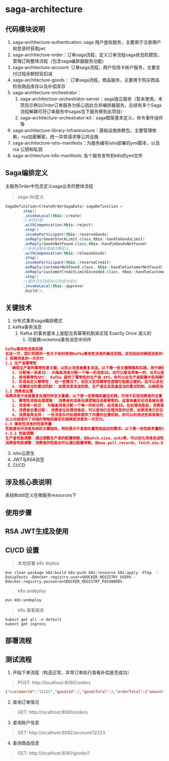 # saga-architecture
## 代码模块说明
1. saga-architecture-authentication: saga 用户鉴权服务，主要用于注册用户和登录时获取jwt
2. saga-architecture-order：订单saga流程，定义订单流程saga状态机模型，管理订购整体流程（包含saga编排器服务功能）
3. saga-architecture-account: 订单saga流程，用户信用卡账户服务，主要支付过程余额校验扣减
4. saga-architecture-goods： 订单saga流程，商品服务，主要用于购买商品检验商品库存以及补偿库存
5. saga-architecture-orchestrator： 
   1. saga-architecture-orchestrator-server：saga独立服务（暂未使用，本项目示例以Order订单服务为核心因此合并编排器服务，后续有多个Saga流程解耦可将订单服务中sagas包下服务移到此项目） 
   2. saga-architecture-orchestrator-kit：saga框架基本定义，命令事件组件等
6. saga-architecture-library-infrastructure：基础设施依赖包，主要管理依赖，rsa加密解密，统一异常请求等公共设施
7. saga-architecture-istio-manifests：为服务编写istio部署的yml脚本，以及rsa 公钥和私钥
8. saga-architecture-k8s-manifests: 各个服务发布到k8s的yml文件
## Saga编排定义
主服务Order中包含定义saga业务的整体流程
> saga dsl定义
```java
SagaDefinition<CreateOrderSagaData> sagaDefinition =
        step()
        .invokeLocal(this::create)
        //本地补偿
        .withCompensation(this::reject)
        .step()
        .invokeParticipant(this::reserveGoods)
        .onReply(GoodsStockLimit.class,this::handleGoodsLimit)
        .onReply(GoodsNotFound.class,this::handleGoodsNotFound)
        //异步远程补偿操作要定义
        .withCompensation(this::releaseGoods)
        .step()
        .invokeParticipant(this::reserveCredit)
        .onReply(CustomerNotFound.class, this::handleCustomerNotFound)
        .onReply(CustomerCreditLimitExceeded.class, this::handleCustomerCreditLimitExceeded)
        .step()
        //最终正向流程执行完成为成功
        .invokeLocal(this::approve)
        .build();
```
## 关键技术
1. 分布式事务saga编排模式
2. kafka事务消息
   1. Kafka 的事务基本上是配合其幂等机制来实现 Exactly Once 语义的
      1. 可替换rocketmq事务消息中间件
```json
kafka事务性消息实践
在这一节，我们将提供一些关于如何使用Kafka事务性消息的最佳实践。这包括如何确保消息的一次交付、监控和故障排查以及性能优化。
1 保障消息的一次交付
1.1 生产者幂等性
   确保生产者的幂等性是关键，以防止消息被重复发送。以下是一些关键策略和实践，用于确保生产者的幂等性：
   1. 分配唯一消息ID： 为每条消息分配一个唯一的消息ID。这可以是全局唯一的，也可以是特定于主题的唯一。在发送消息之前，生产者可以检查已经发送的消息记录，以确保当前消息的ID不重复。
   2. 使用幂等性API： Kafka 提供了幂等性的生产者 API。你可以在生产者配置中启用幂等性，设置 enable.idempotence=true，以确保消息在发送时不会被重复处理。
   3. 实现自定义幂等性： 在一些情况下，自定义实现幂等性逻辑可能是必要的。这可以涉及到在消息处理端的数据库或存储中跟踪已处理消息的状态，以确保消息不会被重复处理。
   4. 设置适当的重试机制： 如果消息发送失败，生产者应该具备适当的重试机制，以确保消息最终被成功发送。重试机制需要在生产者的配置中进行设置。
1.2 消费者去重
保障消息不会被重复处理同样至关重要。以下是一些策略和最佳实践，可用于实现消费者的去重：
   1. 幂等性消息处理逻辑： 消费者的消息处理逻辑应该是幂等的。这意味着无论消息被处理多少次，其结果都应该是相同的。这通常需要在应用程序代码中进行实施。
   2. 消息唯一标识： 为每条消息分配一个唯一的标识符，如消息ID。在处理消息前，消费者可以维护一个记录已处理消息的数据结构，以确保消息不会被重复处理。
   3. 消费者去重过程： 消费者在处理消息前，可以查询已处理消息的记录，如果消息已存在于记录中，可以选择跳过处理或进行进一步处理。这可以防止消息的重复处理。
   4. 消费者库支持： 一些消息队列处理库提供了内置的去重机制，你可以利用这些库来简化去重处理。
以上内容提供了详细的策略和最佳实践确保消息的一次交付。
1.3 事务性消息的性能考量
性能是任何消息系统的关键指标，特别是对于高吞吐量和低延迟的需求。以下是一些性能考量和优化策略：
1.3.1 性能调整
生产者性能调整：通过调整生产者的配置参数，如batch.size、acks等，可以优化消息发送性能。
消费者性能调整：消费者的性能也可以通过配置参数，如max.poll.records、fetch.min.bytes等进行调整。
```
3. istio云原生
4. JWT与RSA验签
5. CI/CD
## 涉及核心表说明
表结构ddl定义在微服务resources下
## 使用步骤

## RSA JWT生成及使用

## CI/CD 设置
>本地部署
> k8s deploy
```shell
mvn clean package k8s:build k8s:push k8s:resource k8s:apply -Plkp  -DskipTests -Ddocker.registry.user=%DOCKER_REGISTRY_USER% -Ddocker.registry.password=%DOCKER_REGISTRY_PASSWORD%
```
> k8s undeploy
```shell
mvn k8s:undeploy
```
> k8s 查看服务
```shell
kubect get all -n default
kubect get ingress 
```  

## 部署流程

## 测试流程
1. 开始下单流程（构造正常，异常订单执行查看补偿是否成功）
> POST: http://localhost:8080/orders
```json
{"customerId":"12223","goodsId":1,"goodsTotal":3,"orderTotal":{"amount":111}}
```
2. 查询订单情况
> GET: http://localhost:8080/orders

3. 查询账户信息
> GET:  http://localhost:8082/account/12223

4. 查询商品信息
> GET:  http://localhost:8081/goods/1